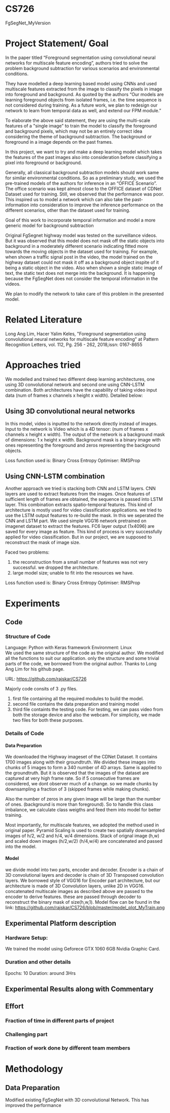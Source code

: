# CS726
FgSegNet_MyVersion

# Project Statement/ Goal
In the paper titled “Foreground segmentation using convolutional neural networks for multiscale feature encoding”, authors tried to solve the problem background subtraction for various scenarios and environmental conditions. 

They have modelled a deep learning based model using CNNs and used multiscale features extracted from the image to classify the pixels in image into foreground and background.  As quoted by the authors “Our models are learning foreground objects from isolated frames, i.e. the time sequence is not considered during training. As a future work, we plan to redesign our network to learn from temporal data as well, and extend our FPM module.”

To elaborate the above said statement, they are using the multi-scale features of a "single image" to train the model to classify the foreground and background pixels, which may not be an entirely correct idea considering the theme of background subtraction. The background or foreground in a image depends on the past frames. 

In this project, we want to try and make a deep learning model which takes the features of the past images also into consideration before classifying a pixel into foreground or background. 

Generally, all classical background subtraction models should work same for similar environmental conditions. So as a preliminary study, we used the pre-trained models of the authors for inference in an “OFFICE Scenario”. The office scenario was kept almost close to the OFFICE dataset of CDNet Dataset used for training. Still, we observed that the performance was poor. This inspired us to model a network which can also take the past-information into consideration to improve the inference performance on the different scenarios, other than the dataset used for training.

Goal of this work to incorporate temporal information and model a more generic model for background subtraction

Original FgSegnet highway model was tested on the surveillance videos. But it was observed that this model does not mask off the static objects into background in a moderately different scenario indicating fitted more towards the moving objects in the dataset used for training. For example, when shown a traffic signal post in the video, the model trained on the highway dataset could not mask it off as a background object inspite of it being a static object in the video. Also when shown a single static image of text, the static text does not merge into the background. It is happening because the FgSegNet does not consider the temporal information in the videos.

We plan to modify the network to take care of this problem in the presented model.

# Related Literature
Long Ang Lim, Hacer Yalim Keles, "Foreground segmentation using convolutional neural networks for multiscale feature encoding" at Pattern Recognition Letters, vol. 112, Pg. 256 - 262, 2018,issn: 0167-8655

# Approaches tried
We modelled and trained two different deep learning architectures, one using 3D convolutional network and second one using CNN-LSTM combination.  Both architectures have the capability of taking video input data (num of frames x channels x height x width). Detailed below:
## Using 3D convolutional neural networks
In this model, video is inputted to the network directly instead of images. Input to the network is Video which is a 4D tensor: (num of frames x channels x height x width). The output of the network is a background mask of dimensions: 1 x height x width. Background mask is a binary image with ones representing the foreground and zeros representing the background objects. 

Loss function used is: Binary Cross Entropy 
Optimiser: RMSProp

## Using CNN-LSTM combination
Another approach we tried is stacking both CNN and LSTM layers. CNN layers are used to extract features from the images. Once features of sufficient length of frames are obtained, the sequence is passed into LSTM layer. This combination extracts spatio-temporal features. This kind of architecture is mostly used for video classification applications. we tried to use the LSTM output features to re-build the mask. 
In this we seperated the CNN and LSTM part. We used simple VGG16 network pretrained on imagenet dataset to extract the features. FC6 layer output (1x4096) are saved for every image as feature. This kind of process is very successfully applied for video classification. But in our project, we are supposed to reconstruct the mask of image size. 

Faced two problems:
1. the reconstruction from a small number of features was not very successful. we dropped the architecture. 
2. large model size; unable to fit into the resources we have.

Loss function used is: Binary Cross Entropy 
Optimiser: RMSProp

# Experiments
## Code
### Structure of Code
Language: Python with Keras framework
Environment: Linux  
We used the same structure of the code as the original author. We modified all the functions to suit our application. only the structure and some trivial parts of the code, we borrowed from the original author. Thanks to Long Ang Lim for his github page.

URL: https://github.com/rajskar/CS726

Majorly code consits of 3 .py files.
1. first file containing all the required modules to build the model.
2. second file contains the data preparation and training model
3. third file containts the testing code. For testing, we can pass video from both the storage device and also the webcam. For simplicity, we made two files for both these purposes.

### Details of Code
#### Data Preparation
We downloaded the Highway imageset of the CDNet Dataset. It contains 1700 images along with their groundtruth. We divided these images into chunks of 5 images to form a 340 number of 4D arrays. Same is applied to the groundtruth. But it is observed that the images of the dataset are captured at very high frame rate. So if 5 consecutive frames are considered, we dont observer much of a change. so we made chunks by downsampling a fraction of 3 (skipped frames while making chunks).

Also the number of zeros in any given image will be large than the number of ones. (background is more than foreground). So to handle this class imbalance, we calculate class weigths and feed them into model for better training.

Most importantly, for multiscale features, we adopted the method used in original paper. Pyramid Scaling is used to create two spatially downsampled images of h/2, w/2 and h/4, w/4 dimensions. Stack of orignal image (h,w) and scaled down images (h/2,w/2) (h/4,w/4) are concatenated and passed into the model.

#### Model
we divide model into two parts, encoder and decoder. Encoder is a chain of 3D convolutional layers and decoder is chain of 3D Transposed convolution layers. We borrowed style of VGG16 for Encoder part architecture, but our architecture is made of 3D Convolution layers, unlike 2D in VGG16. concatenated multiscale images as described above are passed to the encoder to derive features. these are passed through decoder to reconstruct the binary mask of size(h,w,1).
Model flow can be found in the link: https://github.com/rajskar/CS726/blob/master/model_plot_MyTrain.png
####
## Experimental Platform description
### Hardware Setup: 
We trained the model using Geforece GTX 1060 6GB Nvidia Graphic Card.
### Duration and other details
Epochs: 10
Duration: around 3Hrs

## Experimental Results along with Commentary

## Effort
### Fraction of time in different parts of project
### Challenging part
### Fraction of work done by different team members

# Methodology
## Data Preparation

Modified existing FgSegNet with 3D convolutional Network. This has improved the performance 
